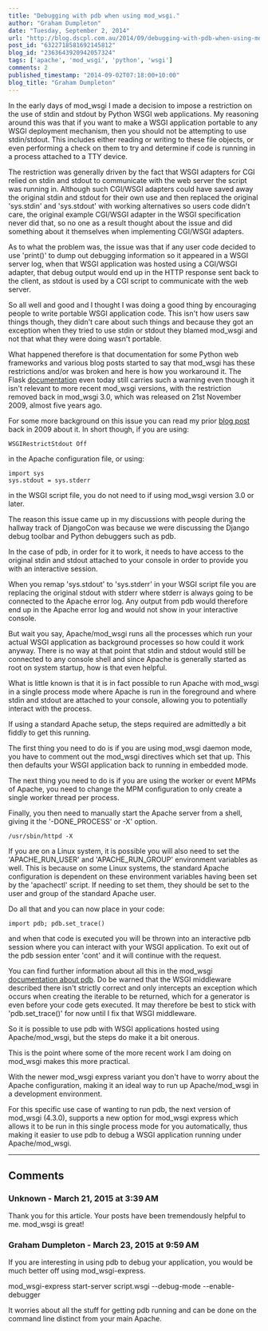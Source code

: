```yaml
---
title: "Debugging with pdb when using mod_wsgi."
author: "Graham Dumpleton"
date: "Tuesday, September 2, 2014"
url: "http://blog.dscpl.com.au/2014/09/debugging-with-pdb-when-using-modwsgi.html"
post_id: "6322718581692145812"
blog_id: "2363643920942057324"
tags: ['apache', 'mod_wsgi', 'python', 'wsgi']
comments: 2
published_timestamp: "2014-09-02T07:18:00+10:00"
blog_title: "Graham Dumpleton"
---
```


In the early days of mod\_wsgi I made a decision to impose a restriction on the use of stdin and stdout by Python WSGI web applications. My reasoning around this was that if you want to make a WSGI application portable to any WSGI deployment mechanism, then you should not be attempting to use stdin/stdout. This includes either reading or writing to these file objects, or even performing a check on them to try and determine if code is running in a process attached to a TTY device.

The restriction was generally driven by the fact that WSGI adapters for CGI relied on stdin and stdout to communicate with the web server the script was running in. Although such CGI/WSGI adapters could have saved away the original stdin and stdout for their own use and then replaced the original 'sys.stdin' and 'sys.stdout' with working alternatives so users code didn't care, the original example CGI/WSGI adapter in the WSGI specification never did that, so no one as a result thought about the issue and did something about it themselves when implementing CGI/WSGI adapters.

As to what the problem was, the issue was that if any user code decided to use 'print\(\)' to dump out debugging information so it appeared in a WSGI server log, when that WSGI application was hosted using a CGI/WSGI adapter, that debug output would end up in the HTTP response sent back to the client, as stdout is used by a CGI script to communicate with the web server.

So all well and good and I thought I was doing a good thing by encouraging people to write portable WSGI application code. This isn't how users saw things though, they didn't care about such things and because they got an exception when they tried to use stdin or stdout they blamed mod\_wsgi and not that what they were doing wasn't portable.

What happened therefore is that documentation for some Python web frameworks and various blog posts started to say that mod\_wsgi has these restrictions and/or was broken and here is how you workaround it. The Flask [documentation](http://flask.pocoo.org/docs/0.10/deploying/mod_wsgi/#troubleshooting) even today still carries such a warning even though it isn't relevant to more recent mod\_wsgi versions, with the restriction removed back in mod\_wsgi 3.0, which was released on 21st November 2009, almost five years ago.

For some more background on this issue you can read my prior [blog post](http://blog.dscpl.com.au/2009/04/wsgi-and-printing-to-standard-output.html) back in 2009 about it. In short though, if you are using:
    
    
```
WSGIRestrictStdout Off
```

in the Apache configuration file, or using:
    
    
```
import sys  
sys.stdout = sys.stderr
```

in the WSGI script file, you do not need to if using mod\_wsgi version 3.0 or later. 

The reason this issue came up in my discussions with people during the hallway track of DjangoCon was because we were discussing the Django debug toolbar and Python debuggers such as pdb.

In the case of pdb, in order for it to work, it needs to have access to the original stdin and stdout attached to your console in order to provide you with an interactive session.

When you remap 'sys.stdout' to 'sys.stderr' in your WSGI script file you are replacing the original stdout with stderr where stderr is always going to be connected to the Apache error log. Any output from pdb would therefore end up in the Apache error log and would not show in your interactive console.

But wait you say, Apache/mod\_wsgi runs all the processes which run your actual WSGI application as background processes so how could it work anyway. There is no way at that point that stdin and stdout would still be connected to any console shell and since Apache is generally started as root on system startup, how is that even helpful.

What is little known is that it is in fact possible to run Apache with mod\_wsgi in a single process mode where Apache is run in the foreground and where stdin and stdout are attached to your console, allowing you to potentially interact with the process.

If using a standard Apache setup, the steps required are admittedly a bit fiddly to get this running.

The first thing you need to do is if you are using mod\_wsgi daemon mode, you have to comment out the mod\_wsgi directives which set that up. This then defaults your WSGI application back to running in embedded mode.

The next thing you need to do is if you are using the worker or event MPMs of Apache, you need to change the MPM configuration to only create a single worker thread per process.

Finally, you then need to manually start the Apache server from a shell, giving it the '-DONE\_PROCESS' or -X' option.
    
    
```
/usr/sbin/httpd -X
```

If you are on a Linux system, it is possible you will also need to set the 'APACHE\_RUN\_USER' and 'APACHE\_RUN\_GROUP' environment variables as well. This is because on some Linux systems, the standard Apache configuration is dependent on these environment variables having been set by the 'apachectl' script. If needing to set them, they should be set to the user and group of the standard Apache user.

Do all that and you can now place in your code:
    
    
```
import pdb; pdb.set_trace()
```

and when that code is executed you will be thrown into an interactive pdb session where you can interact with your WSGI application. To exit out of the pdb session enter 'cont' and it will continue with the request.

You can find further information about all this in the mod\_wsgi [documentation about pdb](http://code.google.com/p/modwsgi/wiki/DebuggingTechniques#Python_Interactive_Debugger). Do be warned that the WSGI middleware described there isn't strictly correct and only intercepts an exception which occurs when creating the iterable to be returned, which for a generator is even before your code gets executed. It may therefore be best to stick with 'pdb.set\_trace\(\)' for now until I fix that WSGI middleware.

So it is possible to use pdb with WSGI applications hosted using Apache/mod\_wsgi, but the steps do make it a bit onerous.

This is the point where some of the more recent work I am doing on mod\_wsgi makes this more practical.

With the newer mod\_wsgi express variant you don't have to worry about the Apache configuration, making it an ideal way to run up Apache/mod\_wsgi in a development environment.

For this specific use case of wanting to run pdb, the next version of mod\_wsgi \(4.3.0\), supports a new option for mod\_wsgi express which allows it to be run in this single process mode for you automatically, thus making it easier to use pdb to debug a WSGI application running under Apache/mod\_wsgi.

---

## Comments

### Unknown - March 21, 2015 at 3:39 AM

Thank you for this article. Your posts have been tremendously helpful to me. mod\_wsgi is great\!

### Graham Dumpleton - March 23, 2015 at 9:59 AM

If you are interesting in using pdb to debug your application, you would be much better off using mod\_wsgi-express.  
  
mod\_wsgi-express start-server script.wsgi --debug-mode --enable-debugger  
  
It worries about all the stuff for getting pdb running and can be done on the command line distinct from your main Apache.

